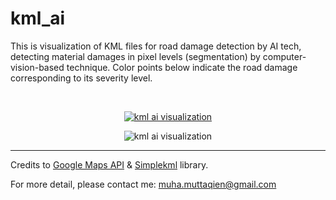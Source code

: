 # kml_ai
<p>This is visualization of KML files for road damage detection by AI tech, detecting material damages in pixel levels (segmentation) by computer-vision-based technique. Color points below indicate the road damage corresponding to its severity level.</p>

<br>

<p align="center">
  <a href="https://muhamuttaqien.github.io/kml_ai/display_kml.html" target="_blank">
    <img src="https://muhamuttaqien.github.io/kml_ai/satelite.png" alt="kml ai visualization">
  </a>
</p>

<p align="center">
  <img src="https://muhamuttaqien.github.io/kml_ai/road.png" alt="kml ai visualization">
</p>

<hr>

<p>Credits to <a href="https://developers.google.com/maps/documentation/javascript/tutorial" target="_blank">Google Maps API</a> & <a href="https://simplekml.readthedocs.io/en/latest/" target="_blank">Simplekml</a> library.</p>
<p>For more detail, please contact me: <a href="mailto:muha.muttaqien@gmail.com">muha.muttaqien@gmail.com</a></p>
